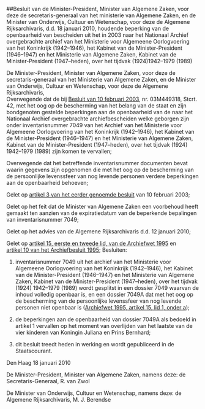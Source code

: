 <meta http-equiv='Content-Type' content='text/html; charset=utf-8' />

##Besluit van de Minister-President, Minister van Algemene Zaken, voor deze de secretaris-generaal van het ministerie van Algemene Zaken, en de Minister van Onderwijs, Cultuur en Wetenschap, voor deze de Algemene Rijksarchivaris, d.d. 18 januari 2010, houdende beperking van de openbaarheid van bescheiden uit het in 2003 naar het Nationaal Archief overgebrachte archief van het Ministerie voor Algemeene Oorlogvoering van het Koninkrijk (1942–1946), het Kabinet van de Minister-President (1946–1947) en het Ministerie van Algemene Zaken, Kabinet van de Minister-President (1947–heden), over het tijdvak (1924)1942–1979 (1989)

De Minister-President, Minister van Algemene Zaken, voor deze de secretaris-generaal van het Ministerie van Algemene Zaken, en de Minister van Onderwijs, Cultuur en Wetenschap, voor deze de Algemene Rijksarchivaris,  
Overwegende dat de bij [Besluit van 10 februari 2003](../../../../../../../../../../ministeriele-regeling/overbrenging/archief/kabinet/minister-president/(1945-1979)/naar/nationaal/etc/BWBR0014689/README.md), nr. 03M449318, Stcrt. 42, met het oog op de bescherming van het belang van de staat en zijn bondgenoten gestelde beperkingen aan de openbaarheid van de naar het Nationaal Archief overgebrachte archiefbescheiden welke geborgen zijn onder inventarisnummer 7049 van het Archief van het Ministerie voor Algemeene Oorlogvoering van het Koninkrijk (1942–1946), het Kabinet van de Minister-President (1946–1947) en het Ministerie van Algemene Zaken, Kabinet van de Minister-President (1947–heden), over het tijdvak (1924) 1942–1979 (1989) zijn komen te vervallen;

Overwegende dat het betreffende inventarisnummer documenten bevat waarin gegevens zijn opgenomen die met het oog op de bescherming van de persoonlijke levenssfeer van nog levende personen verdere beperkingen aan de openbaarheid behoeven;

Gelet op [artikel 3 van het eerder genoemde besluit](../../../../../../../../../../ministeriele-regeling/overbrenging/archief/kabinet/minister-president/(1945-1979)/naar/nationaal/etc/BWBR0014689/README.md) van 10 februari 2003;

Gelet op het feit dat de Minister van Algemene Zaken een voorbehoud heeft gemaakt ten aanzien van de expiratiedatum van de beperkende bepalingen van inventarisnummer 7049;

Gelet op het advies van de Algemene Rijksarchivaris d.d. 12 januari 2010;

Gelet op [artikel 15, eerste en tweede lid, van de Archiefwet 1995](../../../../../../../../../../wet/archiefwet/1995/BWBR0007376/README.md) en [artikel 10 van het Archiefbesluit 1995](../../../../../../../../../../AMvB/archiefbesluit/1995/BWBR0007748/README.md);
Besluiten:     

1. inventarisnummer 7049 uit het archief van het Ministerie voor Algemeene Oorlogvoering van het Koninkrijk (1942–1946), het Kabinet van de Minister-President (1946–1947) en het Ministerie van Algemene Zaken, Kabinet van de Minister-President (1947–heden), over het tijdvak (1924) 1942–1979 (1989) wordt gesplitst in een dossier 7049 waarvan de inhoud volledig openbaar is, en een dossier 7049A dat met het oog op de bescherming van de persoonlijke levenssfeer van nog levende personen niet openbaar is ([Archiefwet 1995, artikel 15, lid 1, onder a](../../../../../../../../../../wet/archiefwet/1995/BWBR0007376/README.md));  

2. de beperkingen aan de openbaarheid van dossier 7049A als bedoeld in artikel 1 vervallen op het moment van overlijden van het laatste van de vier kinderen van Koningin Juliana en Prins Bernhard;  

3. dit besluit treedt heden in werking en wordt gepubliceerd in de Staatscourant.       

Den Haag 
18 januari 2010   

De 
Minister-President, 
Minister van Algemene Zaken, namens deze: de 
Secretaris-Generaal, 
R. van Zwol   

De 
Minister van Onderwijs, Cultuur en Wetenschap, namens deze: de 
Algemene Rijksarchivaris, 
M. J. Berendse     
